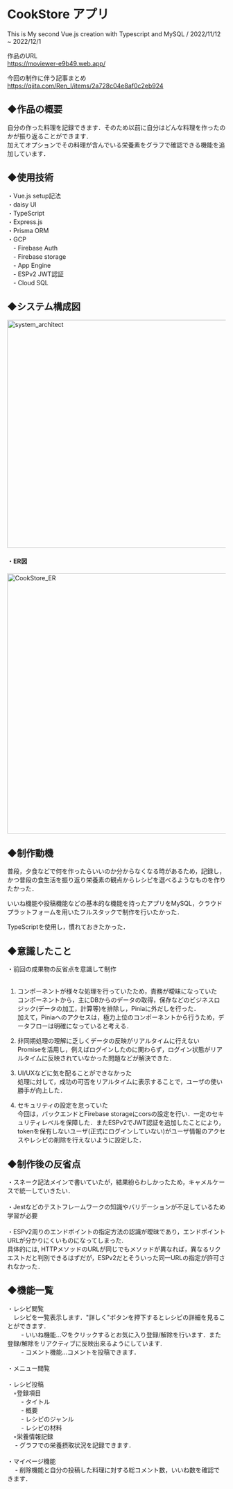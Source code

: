 # CookStore アプリ
This is My second Vue.js creation with Typescript and MySQL  /  2022/11/12 ~ 2022/12/1
  
作品のURL  
https://moviewer-e9b49.web.app/

今回の制作に伴う記事まとめ  
https://qiita.com/Ren_I/items/2a728c04e8af0c2eb924

## ◆作品の概要

自分の作った料理を記録できます．そのため以前に自分はどんな料理を作ったのかが振り返ることができます．  
加えてオプションでその料理が含んでいる栄養素をグラフで確認できる機能を追加しています．  

## ◆使用技術
・Vue.js setup記法  
・daisy UI  
・TypeScript  
・Express.js  
・Prisma ORM  
・GCP  
　- Firebase Auth  
　- Firebase storage  
　- App Engine  
　- ESPv2 JWT認証  
　- Cloud SQL  
 
 ## ◆システム構成図
<img width="524" alt="system_architect" src="https://user-images.githubusercontent.com/106209681/205901364-62dc77f8-eee7-4655-a52f-19d82a154e25.png">

#### ・ER図
<img width="598" alt="CookStore_ER" src="https://user-images.githubusercontent.com/106209681/205903382-d3164476-d98a-458a-8f9e-d9477160e01a.png">


## ◆制作動機

普段，夕食などで何を作ったらいいのか分からなくなる時があるため，記録し，かつ普段の食生活を振り返り栄養素の観点からレシピを選べるようなものを作りたかった．

いいね機能や投稿機能などの基本的な機能を持ったアプリをMySQL，クラウドプラットフォームを用いたフルスタックで制作を行いたかった．  

TypeScriptを使用し，慣れておきたかった．

## ◆意識したこと

・前回の成果物の反省点を意識して制作<br /><br />
1. コンポーネントが様々な処理を行っていたため，責務が曖昧になっていた  
コンポーネントから，主にDBからのデータの取得，保存などのビジネスロジック(データの加工，計算等)を排除し，Piniaに外だしを行った．  
加えて，Piniaへのアクセスは，極力上位のコンポーネントから行うため，データフローは明確になっていると考える．

2. 非同期処理の理解に乏しくデータの反映がリアルタイムに行えない  
Promiseを活用し，例えばログインしたのに関わらず，ログイン状態がリアルタイムに反映されていなかった問題などが解決できた．

3. UI/UXなどに気を配ることができなかった  
処理に対して，成功の可否をリアルタイムに表示することで，ユーザの使い勝手が向上した．

4. セキュリティの設定を怠っていた  
今回は，バックエンドとFirebase storageにcorsの設定を行い．一定のセキュリティレベルを保障した．またESPv2でJWT認証を追加したことにより，tokenを保有しないユーザ(正式にログインしていない)がユーザ情報のアクセスやレシピの削除を行えないように設定した．

## ◆制作後の反省点
・スネーク記法メインで書いていたが，結果紛らわしかったため，キャメルケースで統一していきたい．<br /><br />
・Jestなどのテストフレームワークの知識やバリデーションが不足しているため学習が必要<br /><br />
・ESPv2周りのエンドポイントの指定方法の認識が曖昧であり，エンドポイントURLが分かりにくいものになってしまった.  
具体的には, HTTPメソッドのURLが同じでもメソッドが異なれば，異なるリクエストだと判別できるはずだが，ESPv2だとそういった同一URLの指定が許可されなかった．
 
## ◆機能一覧
・レシピ閲覧  
　レシピを一覧表示します．"詳しく"ボタンを押下するとレシピの詳細を見ることができます．  
　　 - いいね機能...♡をクリックするとお気に入り登録/解除を行います．また登録/解除をリアクティブに反映出来るようにしています.  
　　 - コメント機能...コメントを投稿できます．<br /><br /> 
・メニュー閲覧<br /><br /> 
・レシピ投稿   
　◦登録項目  
　　 - タイトル  
　　 - 概要  
　　 - レシピのジャンル  
　　 - レシピの材料  
　◦栄養情報記録  
　 - グラフでの栄養摂取状況を記録できます．<br /><br /> 
・マイページ機能  
　 - 削除機能と自分の投稿した料理に対する総コメント数，いいね数を確認できます．






